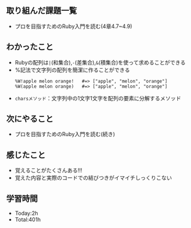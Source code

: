 ## 取り組んだ課題一覧
- プロを目指すためのRuby入門を読む(4章4.7~4.9)
  
## わかったこと
- Rubyの配列は`|`(和集合),`-`(差集合),`&`(積集合)を使って求めることができる
- %記法で文字列の配列を簡潔に作ることができる
  ```:Ruby
  %W!apple melon orange!   #=> ["apple", "melon", "orange"]
  %W(apple melon orange)   #=> ["apple", "melon", "orange"]
  ```
- `charsメソッド`：文字列中の1文字1文字を配列の要素に分解するメソッド
  
## 次にやること
- プロを目指すためのRuby入門を読む(続き)
  
## 感じたこと
- 覚えることがたくさんある!!!
- 覚えた内容と実際のコードでの結びつきがイマイチしっくりこない
  
## 学習時間
- Today:2h
- Total:401h
